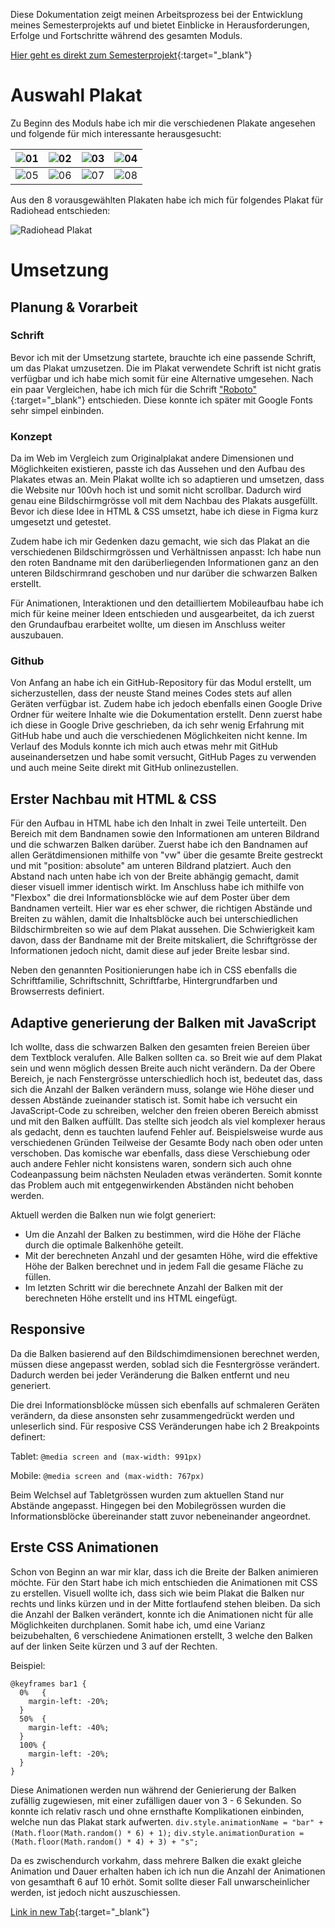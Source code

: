 Diese Dokumentation zeigt meinen Arbeitsprozess bei der Entwicklung meines Semesterprojekts auf und bietet Einblicke in Herausforderungen, Erfolge und Fortschritte während des gesamten Moduls.

[Hier geht es direkt zum Semesterprojekt](radiohead/){:target="_blank"}

# Auswahl Plakat
Zu Beginn des Moduls habe ich mir die verschiedenen Plakate angesehen und folgende für mich interessante herausgesucht:

![01](doku/posters/radiohead.jpeg) | ![02](doku/posters/02.jpg) | ![03](doku/posters/03.jpeg) | ![04](doku/posters/04.jpeg)
------------ | ------------- | ------------- | -------------
![05](doku/posters/05.png) | ![06](doku/posters/06.png) | ![07](doku/posters/07.jpeg) | ![08](doku/posters/08.jpeg)

Aus den 8 vorausgewählten Plakaten habe ich mich für folgendes Plakat für Radiohead entschieden:

![Radiohead Plakat](doku/posters/radiohead.jpeg)

# Umsetzung
## Planung & Vorarbeit
### Schrift
Bevor ich mit der Umsetzung startete, brauchte ich eine passende Schrift, um das Plakat umzusetzen. Die im Plakat verwendete Schrift ist nicht gratis verfügbar und ich habe mich somit für eine Alternative umgesehen. Nach ein paar Vergleichen, habe ich mich für die Schrift ["Roboto"](https://fonts.google.com/specimen/Roboto){:target="_blank"} entschieden. Diese konnte ich später mit Google Fonts sehr simpel einbinden.

### Konzept
Da im Web im Vergleich zum Originalplakat andere Dimensionen und Möglichkeiten existieren, passte ich das Aussehen und den Aufbau des Plakates etwas an. Mein Plakat wollte ich so adaptieren und umsetzen, dass die Website nur 100vh hoch ist und somit nicht scrollbar. Dadurch wird genau eine Bildschirmgrösse voll mit dem Nachbau des Plakats ausgefüllt. Bevor ich diese Idee in HTML & CSS umsetzt, habe ich diese in Figma kurz umgesetzt und getestet.

Zudem habe ich mir Gedenken dazu gemacht, wie sich das Plakat an die verschiedenen Bildschirmgrössen und Verhältnissen anpasst: Ich habe nun den roten Bandname mit den darüberliegenden Informationen ganz an den unteren Bildschirmrand geschoben und nur darüber die schwarzen Balken erstellt.

Für Animationen, Interaktionen und den detailliertem Mobileaufbau habe ich mich für keine meiner Ideen entschieden und ausgearbeitet, da ich zuerst den Grundaufbau erarbeitet wollte, um diesen im Anschluss weiter auszubauen.

### Github
Von Anfang an habe ich ein GitHub-Repository für das Modul erstellt, um sicherzustellen, dass der neuste Stand meines Codes stets auf allen Geräten verfügbar ist. Zudem habe ich jedoch ebenfalls einen Google Drive Ordner für weitere Inhalte wie die Dokumentation erstellt. Denn zuerst habe ich diese in Google Drive geschrieben, da ich sehr wenig Erfahrung mit GitHub habe und auch die verschiedenen Möglichkeiten nicht kenne. Im Verlauf des Moduls konnte ich mich auch etwas mehr mit GitHub auseinandersetzen und habe somit versucht, GitHub Pages zu verwenden und auch meine Seite direkt mit GitHub onlinezustellen.

## Erster Nachbau mit HTML & CSS
Für den Aufbau in HTML habe ich den Inhalt in zwei Teile unterteilt. Den Bereich mit dem Bandnamen sowie den Informationen am unteren Bildrand und die schwarzen Balken darüber. Zuerst habe ich den Bandnamen auf allen Gerätdimensionen mithilfe von "vw" über die gesamte Breite gestreckt und mit "position: absolute" am unteren Bildrand platziert. Auch den Abstand nach unten habe ich von der Breite abhängig gemacht, damit dieser visuell immer identisch wirkt. Im Anschluss habe ich mithilfe von "Flexbox" die drei Informationsblöcke wie auf dem Poster über dem Bandnamen verteilt. Hier war es eher schwer, die richtigen Abstände und Breiten zu wählen, damit die Inhaltsblöcke auch bei unterschiedlichen Bildschirmbreiten so wie auf dem Plakat aussehen. Die Schwierigkeit kam davon, dass der Bandname mit der Breite mitskaliert, die Schriftgrösse der Informationen jedoch nicht, damit diese auf jeder Breite lesbar sind.

Neben den genannten Positionierungen habe ich in CSS ebenfalls die Schriftfamilie, Schriftschnitt, Schriftfarbe, Hintergrundfarben und Browserrests definiert.

## Adaptive generierung der Balken mit JavaScript
Ich wollte, dass die schwarzen Balken den gesamten freien Bereien über dem Textblock veralufen. Alle Balken sollten ca. so Breit wie auf dem Plakat sein und wenn möglich dessen Breite auch nicht verändern. Da der Obere Bereich, je nach Fenstergrösse unterschiedlich hoch ist, bedeutet das, dass sich die Anzahl der Balken verändern muss, solange wie Höhe dieser und dessen Abstände zueinander statisch ist. Somit habe ich versucht ein JavaScript-Code zu schreiben, welcher den freien oberen Bereich abmisst und mit den Balken auffüllt. Das stellte sich jeodch als viel komplexer heraus als gedacht, denn es tauchten laufend Fehler auf. Beispielsweise wurde aus verschiedenen Gründen Teilweise der Gesamte Body nach oben oder unten verschoben. Das komische war ebenfalls, dass diese Verschiebung oder auch andere Fehler nicht konsistens waren, sondern sich auch ohne Codeanpassung beim nächsten Neuladen etwas veränderten. Somit konnte das Problem auch mit entgegenwirkenden Abständen nicht behoben werden.

Aktuell werden die Balken nun wie folgt generiert:
- Um die Anzahl der Balken zu bestimmen, wird die Höhe der Fläche durch die optimale Balkenhöhe geteilt.
- Mit der berechneten Anzahl und der gesamten Höhe, wird die effektive Höhe der Balken berechnet und in jedem Fall die gesame Fläche zu füllen.
- Im letzten Schritt wir die berechnete Anzahl der Balken mit der berechneten Höhe erstellt und ins HTML eingefügt.

## Responsive
Da die Balken basierend auf den Bildschimdimensionen berechnet werden, müssen diese angepasst werden, soblad sich die Fesntergrösse verändert. Dadurch werden bei jeder Veränderung die Balken entfernt und neu generiert.

Die drei Informationsblöcke müssen sich ebenfalls auf schmaleren Geräten verändern, da diese ansonsten sehr zusammengedrückt werden und unleserlich sind. Für resposive CSS Veränderungen habe ich 2 Breakpoints definert:

Tablet:
`@media screen and (max-width: 991px)`

Mobile:
`@media screen and (max-width: 767px)`

Beim Welchsel auf Tabletgrössen wurden zum aktuellen Stand nur Abstände angepasst. Hingegen bei den Mobilegrössen wurden die Informationsblöcke übereinander statt zuvor nebeneinander angeordnet.

## Erste CSS Animationen
Schon von Beginn an war mir klar, dass ich die Breite der Balken animieren möchte. Für den Start habe ich mich entschieden die Animationen mit CSS zu erstellen. Visuell wollte ich, dass sich wie beim Plakat die Balken nur rechts und links kürzen und in der Mitte fortlaufend stehen bleiben. Da sich die Anzahl der Balken verändert, konnte ich die Animationen nicht für alle Möglichkeiten durchplanen. Somit habe ich, umd eine Varianz beizubehalten, 6 verschiedene Animationen erstellt, 3 welche den Balken auf der linken Seite kürzen und 3 auf der Rechten.

Beispiel:
```
@keyframes bar1 {
  0%   {
    margin-left: -20%;
  }
  50%  {
    margin-left: -40%;
  }
  100% {
    margin-left: -20%;
  }
}
```

Diese Animationen werden nun während der Genierierung der Balken zufällig zugewiesen, mit einer zufälligen dauer von 3 - 6 Sekunden. So konnte ich relativ rasch und ohne ernsthafte Komplikationen einbinden, welche nun das Plakat stark aufwerten.
`div.style.animationName = "bar" + (Math.floor(Math.random() * 6) + 1);`
`div.style.animationDuration = (Math.floor(Math.random() * 4) + 3) + "s";`

Da es zwischendurch vorkahm, dass mehrere Balken die exakt gleiche Animation und Dauer erhalten haben ich ich nun die Anzahl der Animationen von gesamthaft 6 auf 10 erhöt. Somit sollte dieser Fall unwarscheinlicher werden, ist jedoch nicht auszuschiessen.

[Link in new Tab](radiohead/){:target="_blank"}